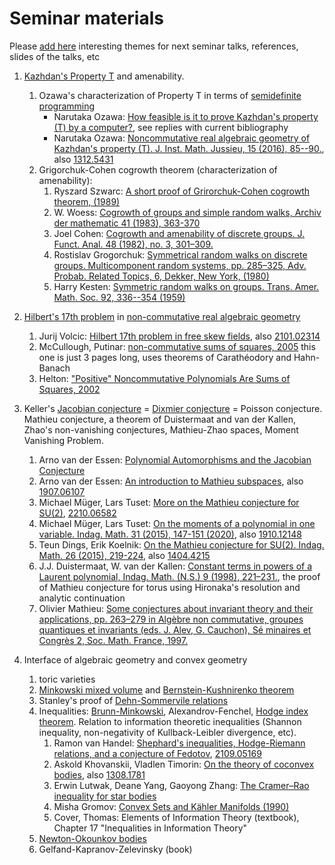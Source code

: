 # Seminar materials

Please [add here](https://github.com/sergunchik/seminario)
interesting themes for next seminar talks, references, slides of the talks, etc


1. [Kazhdan's Property T](https://en.wikipedia.org/wiki/Kazhdan's_property_(T)) and amenability.
   1. Ozawa's characterization of Property T in terms of [semidefinite programming](https://en.wikipedia.org/wiki/Semidefinite_programming)
       - Narutaka Ozawa: [How feasible is it to prove Kazhdan's property (T) by a computer?](https://mathoverflow.net/q/154431), see replies with current bibliography
       - Narutaka Ozawa: [Noncommutative real algebraic geometry of Kazhdan's property (T).
J. Inst. Math. Jussieu, 15 (2016), 85--90.](https://www.cambridge.org/core/journals/journal-of-the-institute-of-mathematics-of-jussieu/article/noncommutative-real-algebraic-geometry-of-kazhdans-property-t/B2A5A3400D7C7BE9DDCFC90BC70FD55A#), also [1312.5431](https://ar5iv.org/abs/1312.5431)
   2. Grigorchuk-Cohen cogrowth theorem (characterization of amenability):
       1. Ryszard Szwarc: [A short proof of Grirorchuk-Cohen cogrowth theorem, (1989)](https://www.math.uni.wroc.pl/~szwarc/pdf/cogrowth.pdf)
       2. W. Woess: [Cogrowth of groups and simple random walks, Archiv der mathematic 41 (1983), 363-370](https://link.springer.com/content/pdf/10.1007/BF01371408.pdf)
       3. Joel Cohen: [Cogrowth and amenability of discrete groups. J. Funct. Anal. 48 (1982), no. 3, 301–309.](https://mathscinet.ams.org/mathscinet-getitem?mr=678175)
       4. Rostislav Grogorchuk: [Symmetrical random walks on discrete groups. Multicomponent random systems, pp. 285–325, Adv. Probab. Related Topics, 6, Dekker, New York, (1980)](https://mathscinet.ams.org/mathscinet-getitem?mr=599539)
       5. Harry Kesten: [Symmetric random walks on groups. Trans. Amer. Math. Soc. 92, 336--354
(1959)](https://math.northwestern.edu/~auffing/papers/KRW.pdf)
2. [Hilbert's 17th problem](https://en.wikipedia.org/wiki/Hilbert's_seventeenth_problem) in [non-commutative real algebraic geometry](https://mathoverflow.net/questions/41649/doing-real-algebraic-geometry-on-rings/41690#41690)
   1. Jurij Volcic: [Hilbert 17th problem in free skew fields](https://jvolcic.neocities.org/freeH17_14aug21.pdf), also [2101.02314](https://ar5iv.org/abs/2101.02314)
   2. McCullough, Putinar: [non-commutative sums of squares, 2005](https://msp.org/pjm/2005/218-1/pjm-v218-n1-p09-s.pdf) this one is just 3 pages long, uses theorems of Carathéodory and Hahn-Banach
   3. Helton: ["Positive" Noncommutative Polynomials Are Sums of Squares, 2002](https://www.jstor.org/stable/3597203)
3. Keller's [Jacobian conjecture](https://en.wikipedia.org/wiki/Jacobian_conjecture) = [Dixmier conjecture](https://en.wikipedia.org/wiki/Dixmier_conjecture) = Poisson conjecture. Mathieu conjecture, a theorem of Duistermaat and van der Kallen, Zhao's non-vanishing conjectures, Mathieu-Zhao spaces, Moment Vanishing Problem.
   1. Arno van der Essen: [Polynomial Automorphisms and the Jacobian Conjecture](http://emis.maths.adelaide.edu.au/journals/SC/1997/2/pdf/smf_sem-cong_2_55-81.pdf)
   2. Arno van der Essen: [An introduction to Mathieu subspaces](https://arxiv.org/abs/1907.06107), also [1907.06107](https://ar5iv.org/abs/1907.06107)
   3. Michael Müger, Lars Tuset: [More on the Mathieu conjecture for SU(2)](https://arxiv.org/abs/2210.06582), [2210.06582](https://ar5iv.org/abs/2210.06582)
   4. Michael Müger, Lars Tuset: [On the moments of a polynomial in one variable. Indag. Math. 31 (2015), 147-151 (2020)](https://arxiv.org/abs/1910.12148), also [1910.12148](https://ar5iv.org/abs/1910.12148)
   5. Teun Dings, Erik Koelnik: [On the Mathieu conjecture for SU(2). Indag. Math. 26 (2015), 219-224](https://arxiv.org/abs/1404.4215), also [1404.4215](https://ar5iv.org/abs/1404.4215)
   6. J.J. Duistermaat, W. van der Kallen: [Constant terms in powers of a Laurent polynomial, Indag. Math. (N.S.) 9 (1998), 221–231.](https://webspace.science.uu.nl/~kalle101/powers.pdf), the proof of Mathieu conjecture for torus using Hironaka's resolution and analytic continuation
   7. Olivier Mathieu: [Some conjectures about invariant theory and their applications, pp. 263–279 in Algèbre non commutative, groupes quantiques et invariants (eds. J. Alev, G. Cauchon), Sé minaires et Congrès 2, Soc. Math. France, 1997.](https://smf.emath.fr/sites/default/files/2018-11/smf_sem-cong_2_263-279_\_sample.pdf)

4. Interface of algebraic geometry and convex geometry
   1. toric varieties
   2. [Minkowski mixed volume](https://en.wikipedia.org/wiki/Mixed_volume) and [Bernstein-Kushnirenko theorem](https://en.wikipedia.org/wiki/Bernstein%E2%80%93Kushnirenko_theorem)
   3. Stanley's proof of [Dehn-Sommervile relations](https://en.wikipedia.org/wiki/Dehn%E2%80%93Sommerville_equations)
   4. Inequalities: [Brunn-Minkowski](https://en.wikipedia.org/wiki/Brunn%E2%80%93Minkowski_theorem), Alexandrov-Fenchel, [Hodge index theorem](https://en.wikipedia.org/wiki/Hodge_index_theorem). Relation to information theoretic inequalities (Shannon inequality, non-negativity of Kullback-Leibler divergence, etc).
      1. Ramon van Handel: [Shephard's inequalities, Hodge-Riemann relations, and a conjecture of Fedotov](https://ar5iv.org/abs/2109.05169),  [2109.05169](https://ar5iv.org/abs/2109.05169)
      2. Askold Khovanskii, Vladlen Timorin: [On the theory of coconvex bodies](https://arxiv.org/abs/1308.1781), also [1308.1781](https://ar5iv.org/abs/1308.1781)
      3. Erwin Lutwak, Deane Yang, Gaoyong Zhang: [The Cramer–Rao inequality for star bodies](https://cims.nyu.edu/~yangd/papers/cramer_rao.pdf)
      4. Misha Gromov: [Convex Sets and Kähler Manifolds (1990)](https://www.ihes.fr/~gromov/wp-content/uploads/2018/08/68.pdf)
      5. Cover, Thomas: Elements of Information Theory (textbook), Chapter 17 "Inequalities in Information Theory"
   5. [Newton-Okounkov bodies](https://en.wikipedia.org/wiki/Newton%E2%80%93Okounkov_body)
   6. Gelfand-Kapranov-Zelevinsky (book)


